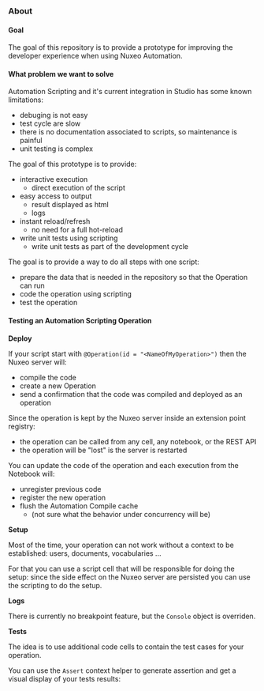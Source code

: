 ### About

#### Goal

The goal of this repository is to provide a prototype for improving the developer experience when using Nuxeo Automation.

#### What problem we want to solve

Automation Scripting and it's current integration in Studio has some known limitations:

 - debuging is not easy
 - test cycle are slow
 - there is no documentation associated to scripts, so maintenance is painful
 - unit testing is complex

The goal of this prototype is to provide:

 - interactive execution
 	- direct execution of the script
 - easy access to output
 	- result displayed as html
 	- logs
 - instant reload/refresh
 	- no need for a full hot-reload
 - write unit tests using scripting 
 	- write unit tests as part of the development cycle

The goal is to provide a way to do all steps with one script:

 - prepare the data that is needed in the repository so that the Operation can run
 - code the operation using scripting
 - test the operation


#### Testing an Automation Scripting Operation

**Deploy**

If your script start with `@Operation(id = "<NameOfMyOperation>")` then the Nuxeo server will:

 - compile the code
 - create a new Operation 
 - send a confirmation that the code was compiled and deployed as an operation

Since the operation is kept by the Nuxeo server inside an extension point registry:

 - the operation can be called from any cell, any notebook, or the REST API
 - the operation will be "lost" is the server is restarted

You can update the code of the operation and each execution from the Notebook will:

 - unregister previous code
 - register the new operation
 - flush the Automation Compile cache 
 	- (not sure what the behavior under concurrency will be)

**Setup**

Most of the time, your operation can not work without a context to be established: users, documents, vocabularies ...

For that you can use a script cell that will be responsible for doing the setup: since the side effect on the Nuxeo server are persisted you can use the scripting to do the setup.

**Logs**

There is currently no breakpoint feature, but the `Console` object is overriden.

**Tests**

The idea is to use additional code cells to contain the test cases for your operation.

You can use the `Assert` context helper to generate assertion and get a visual display of your tests results:

